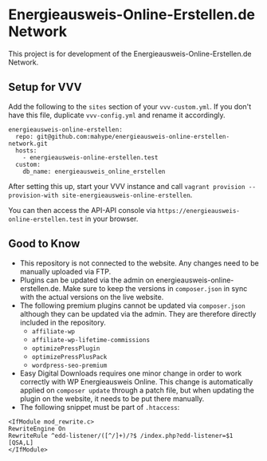 # Energieausweis-Online-Erstellen.de Network

This project is for development of the Energieausweis-Online-Erstellen.de Network.

## Setup for VVV

Add the following to the `sites` section of your `vvv-custom.yml`. If you don't have this file, duplicate `vvv-config.yml` and rename it accordingly.

```
energieausweis-online-erstellen:
  repo: git@github.com:mahype/energieausweis-online-erstellen-network.git
  hosts:
    - energieausweis-online-erstellen.test
  custom:
    db_name: energieausweis_online_erstellen
```

After setting this up, start your VVV instance and call `vagrant provision --provision-with site-energieausweis-online-erstellen`.

You can then access the API-API console via `https://energieausweis-online-erstellen.test` in your browser.

## Good to Know

* This repository is not connected to the website. Any changes need to be manually uploaded via FTP.
* Plugins can be updated via the admin on energieausweis-online-erstellen.de. Make sure to keep the versions in `composer.json` in sync with the actual versions on the live website.
* The following premium plugins cannot be updated via `composer.json` although they can be updated via the admin. They are therefore directly included in the repository.
    * `affiliate-wp`
    * `affiliate-wp-lifetime-commissions`
    * `optimizePressPlugin`
    * `optimizePressPlusPack`
    * `wordpress-seo-premium`
* Easy Digital Downloads requires one minor change in order to work correctly with WP Energieausweis Online. This change is automatically applied on `composer update` through a patch file, but when updating the plugin on the website, it needs to be put there manually.
* The following snippet must be part of `.htaccess`:
```
<IfModule mod_rewrite.c>
RewriteEngine On
RewriteRule ^edd-listener/([^/]+)/?$ /index.php?edd-listener=$1 [QSA,L]
</IfModule>
```
